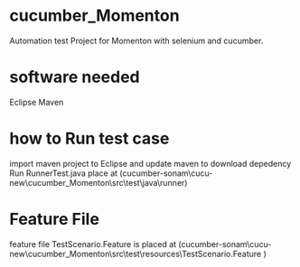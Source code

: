 # cucumber_Momenton 
Automation test Project for Momenton with selenium and cucumber.

# software needed
Eclipse
Maven


# how to Run test case
import maven project to Eclipse and update maven to download depedency
Run RunnerTest.java place at (cucumber-sonam\cucu-new\cucumber_Momenton\src\test\java\runner)

# Feature File
feature file TestScenario.Feature is placed at (cucumber-sonam\cucu-new\cucumber_Momenton\src\test\resources\TestScenario.Feature )


